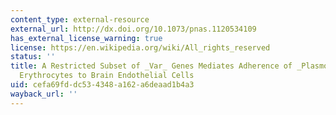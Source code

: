 ```yaml
---
content_type: external-resource
external_url: http://dx.doi.org/10.1073/pnas.1120534109
has_external_license_warning: true
license: https://en.wikipedia.org/wiki/All_rights_reserved
status: ''
title: A Restricted Subset of _Var_ Genes Mediates Adherence of _Plasmodium Falciparum_\-Infected
  Erythrocytes to Brain Endothelial Cells
uid: cefa69fd-dc53-4348-a162-a6deaad1b4a3
wayback_url: ''
---
```

